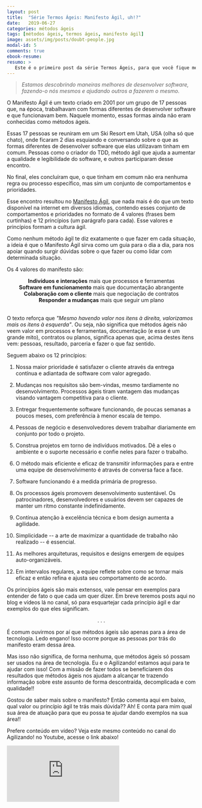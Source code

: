 ```yaml
---
layout: post
title:  "Série Termos Ágeis: Manifesto Ágil, uh!?"
date:   2019-06-27
categories: métodos ágeis
tags: [métodos ágeis, termos ágeis, manifesto ágil]
image: assets/img/posts/doubt-people.jpg
modal-id: 5
comments: true
ebook-resume:
resumo: >
   Este é o primeiro post da série Termos Ágeis, para que você fique menos perdido nas rodinhas de agilidade. Hoje eu vou te contar sobre o Manifesto Ágil, um termo muito usado e importante no mundo ágil.
---
```


>_Estamos descobrindo maneiras melhores de desenvolver software, fazendo-o nós mesmos e ajudando outros a fazerem o mesmo._

O Manifesto Ágil é um texto criado em 2001 por um grupo de 17 pessoas que, na época, trabalhavam com formas diferentes de desenvolver software e que funcionavam bem. Naquele momento, essas formas ainda não eram conhecidas como métodos ágeis.

Essas 17 pessoas se reuniram em um Ski Resort em Utah, USA (olha só que chato), onde ficaram 2 dias esquiando e conversando sobre o que as formas diferentes de desenvolver software que elas utilizavam tinham em comum. Pessoas como o criador do TDD, método ágil que ajuda a aumentar a qualidade e legibilidade do software, e outros participaram desse encontro.

No final, eles concluíram que, o que tinham em comum não era nenhuma regra ou processo específico, mas sim um conjunto de comportamentos e prioridades.

Esse encontro resultou no [Manifesto Ágil](http://agilemanifesto.org), que nada mais é do que um texto disponível na internet em diversos idiomas, contendo esses conjunto de comportamentos e prioridades no formato de 4 valores (frases bem curtinhas) e 12 princípios (um parágrafo para cada). Esse valores e princípios formam a cultura ágil.

Como nenhum método ágil te diz exatamente o que fazer em cada situação, a ideia é que o Manifesto Ágil sirva como um guia para o dia a dia, para nos apoiar quando surgir dúvidas sobre o que fazer ou como lidar com determinada situação.

Os 4 valores do manifesto são:

<center>
<b>Indivíduos e interações</b> mais que processos e ferramentas <br />
<b>Software em funcionamento</b> mais que documentação abrangente <br />
<b>Colaboração com o cliente</b> mais que negociação de contratos <br />
<b>Responder a mudanças</b> mais que seguir um plano <br />
</center>
<br />

O texto reforça que _"Mesmo havendo valor nos itens à direita, valorizamos mais os itens à esquerda"_. Ou seja, não significa que métodos ágeis não veem valor em processos e ferramentas, documentação (e esse é um grande mito), contratos ou planos, significa apenas que, acima destes itens vem: pessoas, resultado, parceria e fazer o que faz sentido.

Seguem abaixo os 12 princípios:

1. Nossa maior prioridade é satisfazer o cliente através da entrega contínua e adiantada de software com valor agregado.

2. Mudanças nos requisitos são bem-vindas, mesmo tardiamente no desenvolvimento. Processos ágeis tiram vantagem das mudanças visando vantagem competitiva para o cliente.

3. Entregar frequentemente software funcionando, de poucas semanas a poucos meses, com preferência à menor escala de tempo.

4. Pessoas de negócio e desenvolvedores devem trabalhar diariamente em conjunto por todo o projeto.

5. Construa projetos em torno de indivíduos motivados. Dê a eles o ambiente e o suporte necessário e confie neles para fazer o trabalho.

6. O método mais eficiente e eficaz de transmitir informações para e entre uma equipe de desenvolvimento é através de conversa face a face.

7. Software funcionando é a medida primária de progresso.

8. Os processos ágeis promovem desenvolvimento sustentável. Os patrocinadores, desenvolvedores e usuários devem ser capazes de manter um ritmo constante indefinidamente.

9. Contínua atenção à excelência técnica e bom design aumenta a agilidade.

10. Simplicidade -- a arte de maximizar a quantidade de trabalho não realizado -- é essencial.

11. As melhores arquiteturas, requisitos e designs emergem de equipes auto-organizáveis.

12. Em intervalos regulares, a equipe reflete sobre como se tornar mais eficaz e então refina e ajusta seu comportamento de acordo.


Os princípios ágeis são mais extensos, vale pensar em exemplos para entender de fato o que cada um quer dizer. Em breve teremos posts aqui no blog e vídeos lá no canal, só para esquartejar cada princípio ágil e dar exemplos do que eles significam.

<p><center>. . .</center></p>

É comum ouvirmos por aí que métodos ágeis são apenas para a área de tecnologia. Ledo engano! Isso ocorre porque as pessoas por trás do manifesto eram dessa área.

Mas isso não significa, de forma nenhuma, que métodos ágeis só possam ser usados na área de tecnologia. Eu e o Agilizando! estamos aqui para te ajudar com isso! Com a missão de fazer todos se beneficiarem dos resultados que métodos ágeis nos ajudam a alcançar te trazendo informação sobre este assunto de forma descontraída, decomplicada e com qualidade!!


Gostou de saber mais sobre o manifesto? Então comenta aqui em baixo, qual valor ou princípio ágil te trás mais dúvida?? Ah! E conta para mim qual sua área de atuação para que eu possa te ajudar dando exemplos na sua área!!


Prefere conteúdo em vídeo? Veja este mesmo conteúdo no canal do Agilizando! no Youtube, acesse o link abaixo!

<div class="row">
  <div class="col-md-2"></div>
  <div class="col-md-8">
      <div class="portfolio-item">
        <div class="video-container">
          <iframe src="https://www.youtube.com/embed/OhDAixrHNhw" frameborder="0" allow="accelerometer; autoplay; encrypted-media; gyroscope; picture-in-picture" allowfullscreen></iframe>
        </div>
      </div>
  </div>
  <div class="col-md-2"></div>
</div>